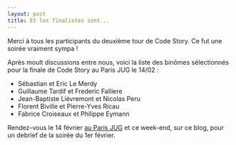 ```yaml
---
layout: post
title: Et les finalistes sont...
---
```


Merci à tous les participants du deuxième tour de Code Story. Ce fut une soirée vraiment sympa !

Après moult discussions entre nous, voici la liste des binômes sélectionnés pour
la finale de Code Story au Paris JUG le 14/02 :

* Sébastian et Eric Le Merdy
* Guillaume Tardif et Frederic Falliere
* Jean-Baptiste Lièvremont et Nicolas Peru
* Florent Biville et Pierre-Yves Ricau
* Fabrice Croiseaux et Philippe Eymann

Rendez-vous le 14 février [au Paris JUG](http://www.parisjug.org/xwiki/bin/view/Meeting/20120214) et ce week-end, sur ce blog, pour un debrief de la soirée du 1er février.